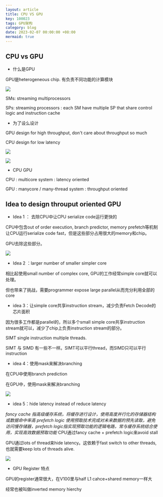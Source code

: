 ```yaml
---
layout: article
title: CPU VS GPU
key: 100023
tags: GPU架构
category: blog
date: 2023-02-07 00:00:00 +08:00
mermaid: true
---
```



## CPU vs GPU


* 什么是GPU

GPU是heterogeneous chip. 有负责不同功能的计算模块

![](https://p1-juejin.byteimg.com/tos-cn-i-k3u1fbpfcp/059c4df7de5e4b00bb76f43bf7e5a2b1~tplv-k3u1fbpfcp-zoom-in-crop-mark:4536:0:0:0.awebp?)




SMs: streaming multiprocessors

SPs: streaming processors : each SM have multiple SP that share control logic and instruction cache



* 为了设么设计

GPU design for high throughput, don't care about throughput so much

CPU design for low latency

![](https://p6-juejin.byteimg.com/tos-cn-i-k3u1fbpfcp/70174e01e80f466bbc1de536aa69ac9a~tplv-k3u1fbpfcp-zoom-in-crop-mark:4536:0:0:0.awebp?)


![](../assets/user/GPU/Screen%20Shot%202022-05-21%20at%2011.15.12%20AM.png)

* CPU GPU

CPU : multicore system : latency oriented 

GPU : manycore / many-thread system : throughput oriented



## Idea to design throuput oriented GPU

* Idea 1 ： 去除CPU中让CPU serialize code运行更快的

CPU中包含out of order execution, branch predictor, memory prefetch等机制让CPU运行serialize code fast，但是这些部分占用很大的memory和chip。

<!--more-->

GPU去除这些部分。

![](https://p9-juejin.byteimg.com/tos-cn-i-k3u1fbpfcp/7bb6231977b642f5a066ce9898d22574~tplv-k3u1fbpfcp-zoom-in-crop-mark:4536:0:0:0.awebp?)




* Idea 2 ：larger number of smaller simpler core

相比起使用small number of complex core, GPU的工作经常simple core就可以处理。

但也带来了挑战，需要programmer expose large parallel从而充分利用全部的core



* idea 3：让simple core共享instruction stream，减少负责Fetch Decode的芯片面积

因为很多工作都是parallel的，所以多个small simple core共享instruction stream就可以，减少了chip上负责instruction stream的部分。

SIMT single instruction multiple threads. 

SIMT 与 SIMD 有一些不一样。SIMT可以平行thread，而SIMD只可以平行instruction



* idea 4：使用mask来解决branching

在CPU中使用branch prediction

在GPU中，使用mask来解决branching



![](https://p9-juejin.byteimg.com/tos-cn-i-k3u1fbpfcp/031601e629bb43ed94c46b6e9ec095e0~tplv-k3u1fbpfcp-zoom-in-crop-mark:4536:0:0:0.awebp?)

* idea 5：hide latency instead of reduce latency

*fancy cache 指高级缓存系统，将缓存进行设计，使用高度并行化的存储器结构或数据命中率高*
*prefetch logic 使用预取技术完成对未来数据的预先读取，避免访问慢存储器，prefetch logic指实现预取功能的逻辑电路，常与缓存系统结合使用，实现高效数据预取功能*
CPU通过fancy cache + prefetch logic来avoid stall

GPU通过lots of thread来hide latency。这依赖于fast switch to other threads, 也就需要keep lots of threads alive.


![](https://p6-juejin.byteimg.com/tos-cn-i-k3u1fbpfcp/1e1ba3f0082c45fa8289da551025c400~tplv-k3u1fbpfcp-zoom-in-crop-mark:4536:0:0:0.awebp?)


* GPU Register 特点

GPU的register通常很大，在V100里与half L1 cahce+shared memory一样大

经常也被叫做inverted memory hierchy

